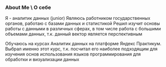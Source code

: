 ### About Me \ О себе
Я - аналитик данных (junior) 
Являюсь работником государственных органов, работаю с базами данных и статистикой
Решил изучит основы работы с данными в различных сферах, в том числе работа с большими объемами данных, т.к. данный вектор является перспективным

Обучаюсь на курсах Аналитик данных на платформе Яндекс Практикум. 
Выбрал именно этот курс, т.к. посчитал его наиболее подходящим для изучения основ использования языков программирования для обработки и визуализации данных


